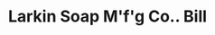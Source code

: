 ---
doi: 10.7916/D8WQ1FTV
date_other: '1899'
date_other_textual: '1899'
form: printed ephemera
genre:
- Invoices
name:
- Larkin Soap M'f'g Co.
object_in_context_url: https://biggert.cul.columbia.edu/items/view/ave_biggert_00899
subject_hierarchical_geographic:
- Buffalo, New York, United States
subject_name:
- Larkin Soap M'f'g Co.
title: Larkin Soap M'f'g Co.. Bill
sort_title: Larkin Soap M'f'g Co.. Bill
call_number: ave_biggert_00899
coordinates:
- 42.90472222222222,-78.84944444444444
pid: ave_biggert_00899
identifiers: ave_biggert_00899
thumbnail: https://derivativo-3.library.columbia.edu/iiif/2/ldpd:345944/full/!256,256/0/native.jpg
permalink: /biggert/ave_biggert_00899/
layout: iiif-image-page
---